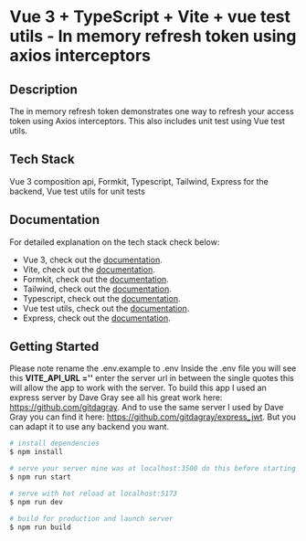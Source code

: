 # Vue 3 + TypeScript + Vite + vue test utils - In memory refresh token using axios interceptors

## Description

The in memory refresh token demonstrates one way to refresh your access token using Axios interceptors. This also includes unit test using Vue test utils.

## Tech Stack

Vue 3 composition api, Formkit, Typescript, Tailwind, Express for the backend, Vue test utils for unit tests

## Documentation

For detailed explanation on the tech stack check below:
- Vue 3, check out the [documentation](https://vuejs.org/).
- Vite, check out the [documentation](https://vitejs.dev/).
- Formkit, check out the [documentation](https://formkit.com/).
- Tailwind, check out the [documentation](https://tailwindcss.com/).
- Typescript, check out the [documentation](https://www.typescriptlang.org/).
- Vue test utils, check out the [documentation](https://test-utils.vuejs.org/).
- Express, check out the [documentation](https://expressjs.com/).

## Getting Started

Please note rename the .env.example to .env
Inside the .env file you will see this **VITE_API_URL =''** enter the server url in between the single quotes this will allow the app to work with the server. To build this app I used an express server by Dave Gray see all his great work here: https://github.com/gitdagray. And to use the same server I used by Dave Gray you can find it here: https://github.com/gitdagray/express_jwt. But you can adapt it to use any backend you want.

```bash
# install dependencies
$ npm install

# serve your server mine was at localhost:3500 do this before starting the app or it will not work. Yours may be different
$ npm run start

# serve with hot reload at localhost:5173
$ npm run dev

# build for production and launch server
$ npm run build
```
